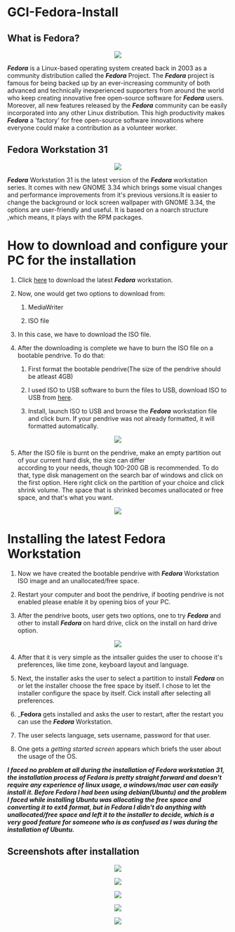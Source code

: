# GCI-Fedora-Install

## What is Fedora?

<p align="center">
  <img src="https://github.com/Ayush19-01/GCI-Fedora-Install/blob/master/1.png">
</p>

___Fedora___ is a Linux-based operating system created back in 2003 as a community distribution called the ___Fedora___ Project. 
The ___Fedora___ project is famous for being backed up by an ever-increasing community of both advanced and technically
inexperienced supporters from around the world who keep creating innovative free open-source software for ___Fedora___ users.
Moreover, all new features released by the ___Fedora___ community can be easily incorporated into any other Linux distribution.
This high productivity makes ___Fedora___ a 'factory' for free open-source software innovations where everyone could make a 
contribution as a volunteer worker.

## Fedora Workstation 31

<p align="center">
    <img src="https://github.com/Ayush19-01/GCI-Fedora-Install/blob/master/2.jpg">
</p>

___Fedora___ Workstation 31 is the latest version of the ___Fedora___ workstation series. It comes with new GNOME 3.34 which brings
some visual changes and performance improvements from it's previous versions.It is easier to change the background or 
lock screen wallpaper with GNOME 3.34, the options are user-friendly and useful. It is based on a noarch structure ,which 
means, it plays with the RPM packages.

# How to download and configure your PC for the installation
1. Click [here](https://getfedora.org/en/workstation/download/) to download the latest ___Fedora___ workstation.

2. Now, one would get two options to download from:

    1. MediaWriter
    
    2. ISO file
  
3. In this case, we have to download the ISO file.

4. After the downloading is complete we have to burn the ISO file on a bootable pendrive. To do that:
    
      1. First format the bootable pendrive(The size of the pendrive should be atleast 4GB)
      
      2. I used ISO to USB software to burn the files to USB, download ISO to USB from [here](http://www.softsea.com/download/ISO-to-USB.html).

      3. Install, launch ISO to USB and browse the ___Fedora___ workstation file and click burn. If your pendrive was not already 
      formatted, it will formatted automatically.
      
<p align="center">
    <img src="https://github.com/Ayush19-01/GCI-Fedora-Install/blob/master/3.PNG">
<p>

5. After the ISO file is burnt on the pendrive, make an empty partition out of your current hard disk, the size can differ  
according to your needs, though 100-200 GB is recommended. To do that, type disk management on the search bar of windows and 
click on the first option. Here right click on the partition of your choice and click shrink volume. The space that is 
shrinked becomes unallocated or free space, and that's what you want.

<p align="center">
  <img src="https://github.com/Ayush19-01/GCI-Fedora-Install/blob/master/4.png">
</p>

# Installing the latest Fedora Workstation

1. Now we have created the bootable pendrive with ___Fedora___ Workstation ISO image and an unallocated/free space.

2. Restart your computer and boot the pendrive, if booting pendrive is not enabled please enable it by opening bios of your PC.

3. After the pendrive boots, user gets two options, one to try ___Fedora___ and other to install ___Fedora___ on hard drive, click on 
the install on hard drive option.

<p align="center">
  <img src="https://github.com/Ayush19-01/GCI-Fedora-Install/blob/master/10.jpg">
</p>

4. After that it is very simple as the intsaller guides the user to choose it's preferences, like time zone, keyboard layout and
language.

5. Next, the installer asks the user to select a partition to install ___Fedora___ on or let the installer choose the free space
by itself. I chose to let the installer configure the space by itself. Cick install after selecting all preferences.

6. ___Fedora__ gets installed and asks the user to restart, after the restart you can use the ___Fedora___ Workstation.

7. The user selects language, sets username, password for that user.

8. One gets a _getting started screen_ appears which briefs the user about the usage of the OS.

___I faced no problem at all during the installation of Fedora workstation 31, the installation process of Fedora is pretty 
straight forward and doesn't require any experience of linux usage, a windows/mac user can easily install it. Before Fedora 
I had been using debian(Ubuntu) and the problem I faced while installing Ubuntu was allocating the free space and converting
it to ext4 format, but in Fedora I didn't do anything with unallocated/free space and left it to the installer to decide, 
which is a very good feature for someone who is as confused as I was during the installation of Ubuntu.___

## Screenshots after installation

<p align="center">
  <img src="https://github.com/Ayush19-01/GCI-Fedora-Install/blob/master/5.png">
</p>



<p align="center">
  <img src="https://github.com/Ayush19-01/GCI-Fedora-Install/blob/master/6.png">
</p>



<p align="center">
  <img src="https://github.com/Ayush19-01/GCI-Fedora-Install/blob/master/7.png">
</p>



<p align="center">
  <img src="https://github.com/Ayush19-01/GCI-Fedora-Install/blob/master/8.png">
</p>



<p align="center">
  <img src="https://github.com/Ayush19-01/GCI-Fedora-Install/blob/master/9.png">
</p>




